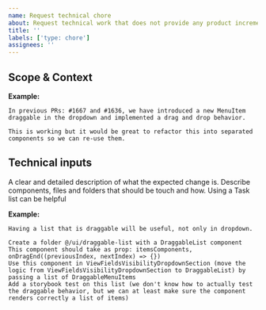 ```yaml
---
name: Request technical chore
about: Request technical work that does not provide any product increment (aka refactoring)
title: ''
labels: ['type: chore']
assignees: ''
---
```


## Scope & Context

**Example:** 
```
In previous PRs: #1667 and #1636, we have introduced a new MenuItem draggable in the dropdown and implemented a drag and drop behavior.

This is working but it would be great to refactor this into separated components so we can re-use them.
```

## Technical inputs

A clear and detailed description of what the expected change is.
Describe components, files and folders that should be touch and how.
Using a Task list can be helpful

**Example:** 
```
Having a list that is draggable will be useful, not only in dropdown.

Create a folder @/ui/draggable-list with a DraggableList component
This component should take as prop: itemsComponents, onDragEnd((previousIndex, nextIndex) => {})
Use this component in ViewFieldsVisibilityDropdownSection (move the logic from ViewFieldsVisibilityDropdownSection to DraggableList) by passing a list of DraggableMenuItems
Add a storybook test on this list (we don't know how to actually test the draggable behavior, but we can at least make sure the component renders correctly a list of items)
```

